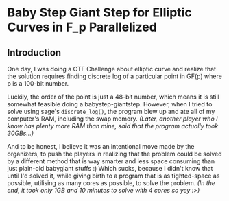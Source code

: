 # Baby Step Giant Step for Elliptic Curves in F_p Parallelized

## Introduction
One day, I was doing a CTF Challenge about elliptic curve and realize that the solution requires finding discrete log of a particular point in GF(p) where p is a 100-bit number. 

Luckily, the order of the point is just a 48-bit number, which means it is still somewhat feasible doing a babystep-giantstep. However, when I tried to solve using sage's `discrete_log()`, the program blew up and ate all of my computer's RAM, including the swap memory.
*(Later, another player who I know has plenty more RAM than mine, said that the program actually took 30GBs...)*

And to be honest, I believe it was an intentional move made by the organizers, to push the players in realizing that the problem could be solved by a different method that is way smarter and less space consuming than just plain-old babygiant stuffs :) Which sucks, because I didn't know that until I'd solved it, while giving birth to a program that is as tighted-space as possible, utilising as many cores as possible, to solve the problem.
*(In the end, it took only 1GB and 10 minutes to solve with 4 cores so yey :>)*